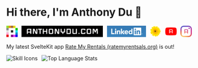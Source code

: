 # Hi there, I'm Anthony Du 👋

[<img src="./assets/Place_2017.svg.png" height="30" title="An r/place Clone | by Anthony Du" />](https://place.anthonydu.com)
&ThinSpace;
[<img src="./assets/anthonydu.com_2x.jpg" height="30" title="My Personal Website" />](https://www.anthonydu.com)
&ThinSpace;
[<img src="./assets/linkedin.png" height="30" title="Linkedin Profile" />](https://www.linkedin.com/in/antdu/)
&ThinSpace;
[<img src="./assets/Prairie_Track.png" height="30" title="PrairieTrack - PrairieLearn Tracker" />](https://chromewebstore.google.com/detail/mpiafncjjoappblggdabinolanimedai)
&ThinSpace;
[<img src="./assets/yt-chrome.png" height="30" title="Amazing YouTube for Chrome" />](https://chromewebstore.google.com/detail/einajlahdjfnkjmhpojahhanmpefcohf)
&ThinSpace;
[<img src="./assets/ig-chrome.png" height="30" title="Antstagram - Suggestions Remover" />](https://chromewebstore.google.com/detail/pjmfmehedckodidklpgjpiajbgdilebh)

My latest SvelteKit app [Rate My Rentals (ratemyrentsals.org)](https://www.ratemyrentals.org) is out!

<picture><img height="200" src="https://skillicons.dev/icons?i=ts,js,py,java,c,cpp,react,svelte,flask,tailwind,git,docker,bash,postgresql,supabase,cloudflare&theme=dark&perline=4" alt="Skill Icons" /></picture>
&ThinSpace;
<picture><img height="200" src="https://github-readme-stats-anthonydu.vercel.app/api/top-langs/?username=anthonydu&layout=compact&langs_count=10&size_weight=0.5&count_weight=0.5&exclude_repo=CPSC221L,CPSC317PA,tiance-api&hide=html,css,scss,racket" alt="Top Language Stats" /></picture>

<!--
**anthonydu/anthonydu** is a ✨ _special_ ✨ repository because its `README.md` (this file) appears on your GitHub profile.

Here are some ideas to get you started:

- 🔭 I’m currently working on ...
- 🌱 I’m currently learning ...
- 👯 I’m looking to collaborate on ...
- 🤔 I’m looking for help with ...
- 💬 Ask me about ...
- 📫 How to reach me: ...
- 😄 Pronouns: ...
- ⚡ Fun fact: ...
-->
